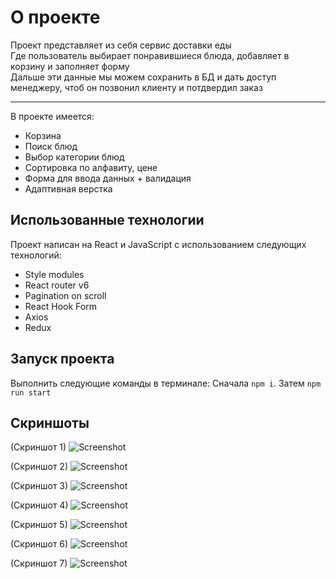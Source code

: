 # О проекте

Проект представляет из себя сервис доставки еды  
Где пользователь выбирает понравившиеся блюда, добавляет в корзину и заполняет форму  
Дальше эти данные мы можем сохранить в БД и дать доступ менеджеру, чтоб он позвонил клиенту и потдвердил заказ

***

В проекте имеется:
* Корзина
* Поиск блюд
* Выбор категории блюд
* Сортировка по алфавиту, цене
* Форма для ввода данных + валидация 
* Адаптивная верстка

## Использованные технологии

Проект написан на React и JavaScript с использованием следующих технологий:  
* Style modules
* React router v6
* Pagination on scroll
* React Hook Form
* Axios
* Redux

## Запуск проекта

Выполнить следующие команды в терминале: Сначала `npm i`. Затем `npm run start`

## Скриншоты
  
(Скриншот 1)
![Screenshot](https://github.com/Adamadziev4/react-foodhub/blob/main/public/images/Foodhub-1.png)
  
(Скриншот 2)
![Screenshot](https://github.com/Adamadziev4/react-foodhub/blob/main/public/images/Foodhub-2.png)
  
(Скриншот 3)
![Screenshot](https://github.com/Adamadziev4/react-foodhub/blob/main/public/images/Foodhub-3.png)
  
(Скриншот 4)
![Screenshot](https://github.com/Adamadziev4/react-foodhub/blob/main/public/images/Foodhub-4.png)
  
(Скриншот 5)
![Screenshot](https://github.com/Adamadziev4/react-foodhub/blob/main/public/images/Foodhub-5.png)
  
(Скриншот 6)
![Screenshot](https://github.com/Adamadziev4/react-foodhub/blob/main/public/images/Foodhub-6.png)
  
(Скриншот 7)
![Screenshot](https://github.com/Adamadziev4/react-foodhub/blob/main/public/images/Foodhub-7.png)
